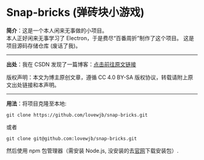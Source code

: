 # Snap-bricks (弹砖块小游戏)

**简介**：这是一个本人闲来无事做的小项目。  
本人正好闲来无事学习了 Electron，于是费尽“百番周折”制作了这个项目。
这是项目源码存储仓库 (废话了我)。

---

**出处**：我在 CSDN 发现了一篇博客：[点击前往原文链接](https://blog.csdn.net/horizon12/article/details/108646596)

版权声明：本文为博主原创文章，遵循 CC 4.0 BY-SA 版权协议，转载请附上原文出处链接和本声明。

---

**用法**：将项目克隆至本地:

```
git clone https://github.com/lovewjb/snap-bricks.git
```

或者

```
git clone git@github.com:lovewjb/snap-bricks.git
```

然后使用 npm 包管理器（需安装 Node.js, 没安装的去[官网](https://nodejs.org)下载安装包）.
